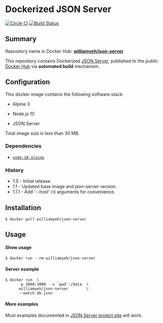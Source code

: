Dockerized JSON Server
============

[![Circle CI](https://circleci.com/gh/William-Yeh/docker-json-server.svg?style=shield)](https://circleci.com/gh/William-Yeh/docker-json-server) [![Build Status](https://travis-ci.org/William-Yeh/docker-json-server.svg?branch=master)](https://travis-ci.org/William-Yeh/docker-json-server)


## Summary

Repository name in Docker Hub: **[williamyeh/json-server](https://hub.docker.com/r/williamyeh/json-server/)**

This repository contains Dockerized [JSON Server](https://github.com/typicode/json-server), published to the public [Docker Hub](https://hub.docker.com/) via **automated build** mechanism.



## Configuration

This docker image contains the following software stack:

- Alpine 3

- Node.js 10

- JSON Server

Total image size is less than 30 MB.


### Dependencies

- [`node:10-alpine`](https://hub.docker.com/_/node/)


### History

- 1.0 - Initial release.
- 1.1 - Updated base image and json-server version.
- 1.1.1 - Add '--host' cli arguments for convenience.


## Installation

```
$ docker pull williamyeh/json-server
```



## Usage


#### Show usage

```
$ docker run --rm williamyeh/json-server
```


#### Server example

```
$ docker run  \
      -p 3000:3000  -v `pwd`:/data  \
      williamyeh/json-server        \
      --watch db.json
```

#### More examples

Most examples documented in [JSON Server project site](https://github.com/typicode/json-server) will work.

